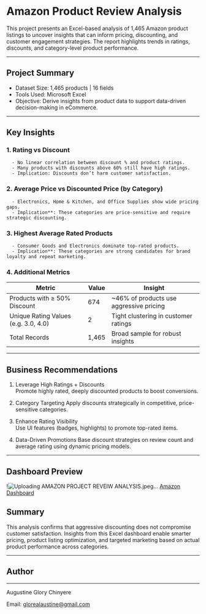 # Amazon Product Review Analysis

This project presents an Excel-based analysis of 1,465 Amazon product listings to uncover insights that can inform pricing, discounting, and customer engagement strategies. The report highlights trends in ratings, discounts, and category-level product performance.

---

## Project Summary

- Dataset Size: 1,465 products | 16 fields
- Tools Used: Microsoft Excel
- Objective: Derive insights from product data to support data-driven decision-making in eCommerce.

---

## Key Insights

### 1. Rating vs Discount
      - No linear correlation between discount % and product ratings.
      - Many products with discounts above 60% still have high ratings.
      - Implication: Discounts don’t harm customer satisfaction.

### 2. Average Price vs Discounted Price (by Category)
      - Electronics, Home & Kitchen, and Office Supplies show wide pricing gaps.
      - Implication**: These categories are price-sensitive and require strategic discounting.

### 3. Highest Average Rated Products
      - Consumer Goods and Electronics dominate top-rated products.
      - Implication**: These categories are strong candidates for brand loyalty and repeat marketing.

### 4. Additional Metrics

| Metric                                 | Value  | Insight                                  |
|----------------------------------------|--------|------------------------------------------|
| Products with ≥ 50% Discount           | 674    | ~46% of products use aggressive pricing  |
| Unique Rating Values (e.g. 3.0, 4.0)   | 2      | Tight clustering in customer ratings     |
| Total Records                          | 1,465  | Broad sample for robust insights         |

---

## Business Recommendations

1. Leverage High Ratings + Discounts  
   Promote highly rated, deeply discounted products to boost conversions.

2. Category Targeting 
   Apply discounts strategically in competitive, price-sensitive categories.

3. Enhance Rating Visibility  
   Use UI features (badges, highlights) to promote top-rated items.

4. Data-Driven Promotions 
   Base discount strategies on review count and average rating using dynamic pricing models.

---


## Dashboard Preview

!![Uploading AMAZON PROJECT REVEIW ANALYSIS.jpeg…]()
[Amazon Dashboard](dashboard/amazon_dashboard.jpeg)

## Summary

This analysis confirms that aggressive discounting does not compromise customer satisfaction. Insights from this Excel dashboard enable smarter pricing, product listing optimization, and targeted marketing based on actual product performance across categories.

---

## Author

---

Augustine Glory Chinyere 

Email: [glorealaustine@gmail.com](mailto:glorealaustine@gmail.com)



